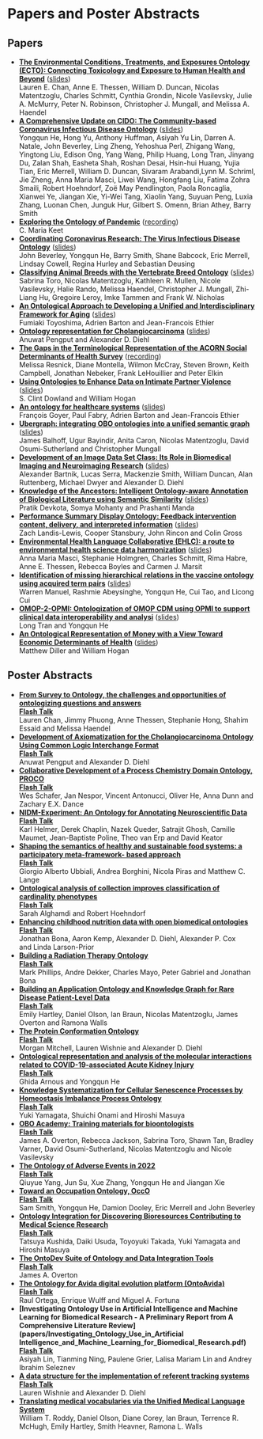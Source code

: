 # Papers and Poster Abstracts

## Papers
- **[The Environmental Conditions, Treatments, and Exposures Ontology (ECTO): Connecting Toxicology and Exposure to Human Health and Beyond](papers/ECTO_manuscript_ICBO.pdf)** ([slides](slides/Chan_ECTO_presentation.pdf))   
  Lauren E. Chan, Anne E. Thessen, William D. Duncan, Nicolas Matentzoglu, Charles Schmitt, Cynthia Grondin, Nicole Vasilevsky, Julie A. McMurry, Peter N. Robinson, Christopher J. Mungall, and Melissa A. Haendel
- **[A Comprehensive Update on CIDO: The Community-based Coronavirus Infectious Disease Ontology](papers/CIDO_JBMS_manuscript.pdf)** ([slides](slides/He_CIDO_ICBO2022.pdf))    
  Yongqun He, Hong Yu, Anthony Huffman, Asiyah Yu Lin, Darren A. Natale, John Beverley, Ling Zheng, Yehoshua Perl, Zhigang Wang, Yingtong Liu, Edison Ong, Yang Wang, Philip Huang, Long Tran, Jinyang Du, Zalan Shah, Easheta Shah, Roshan Desai, Hsin-hui Huang, Yujia Tian, Eric Merrell, William D. Duncan, Sivaram Arabandi,Lynn M. Schriml, Jie Zheng, Anna Maria Masci, Liwei Wang, Hongfang Liu, Fatima Zohra Smaili, Robert Hoehndorf, Zoë May Pendlington, Paola Roncaglia, Xianwei Ye, Jiangan Xie, Yi-Wei Tang, Xiaolin Yang, Suyuan Peng, Luxia Zhang, Luonan Chen, Junguk Hur, Gilbert S. Omenn, Brian Athey, Barry Smith
- **[Exploring the Ontology of Pandemic](papers/ICBO-2022_paper_9687.pdf)** ([recording](https://drive.google.com/file/d/1OXpYgVBOg9ZpSkwePvYfNl0PocPvVHNX/view?usp=sharing))     
  C. Maria Keet
- **[Coordinating Coronavirus Research: The Virus Infectious Disease Ontology](papers/ICBO-2022_paper_3877.pdf)** ([slides](slides/Berverley_ICBO_2022_Coordinating_Coronavirus_Ontologies.pdf))    
  John Beverley, Yongqun He, Barry Smith, Shane Babcock, Eric Merrell, Lindsay Cowell, Regina Hurley and Sebastian Deusing
- **[Classifying Animal Breeds with the Vertebrate Breed Ontology](papers/ICBO-2022_paper_1882.pdf)** ([slides](slides/Toro_VBO_presentation_ICBO2022.pdf))    
  Sabrina Toro, Nicolas Matentzoglu, Kathleen R. Mullen, Nicole Vasilevsky, Halie Rando, Melissa Haendel, Christopher J. Mungall, Zhi-Liang Hu, Gregoire Leroy, Imke Tammen and Frank W. Nicholas
- **[An Ontological Approach to Developing a Unified and Interdisciplinary Framework for Aging](papers/ICBO-2022_paper_2504.pdf)**  ([slides](slides/Fumyaki_Aging_ICBO2022.pdf))    
  Fumiaki Toyoshima, Adrien Barton and Jean-Francois Ethier
- **[Ontology representation for Cholangiocarcinoma](papers/ICBO-2022_paper_9692.pdf)** ([slides](slides/Anuwat-ICBO2022-Cholangiocarcinoma.pdf))     
  Anuwat Pengput and Alexander D. Diehl
- **[The Gaps in the Terminological Representation of the ACORN Social Determinants of Health Survey](papers/ICBO-2022_paper_0492.pdf)** ([recording](https://drive.google.com/file/d/1XfvAVoUDev7LzZ22kGHavGV-Myqdsj9k/view?usp=sharing))     
  Melissa Resnick, Diane Montella, Wilmon McCray, Steven Brown, Keith Campbell, Jonathan Nebeker, Frank LeHouillier and Peter Elkin
- **[Using Ontologies to Enhance Data on Intimate Partner Violence](papers/ICBO-2022_paper_6874.pdf)** ([slides](slides/Hogan_IPV_ICBO2022.pdf))    
  S. Clint Dowland and William Hogan
- **[An ontology for healthcare systems](papers/ICBO-2022_paper_5498.pdf)** ([slides](slides/Fabry_Healthcare_Ontology_ICBO2022.pdf))     
  François Goyer, Paul Fabry, Adrien Barton and Jean-Francois Ethier
- **[Ubergraph: integrating OBO ontologies into a unified semantic graph](papers/ICBO-2022_paper_5005.pdf)** ([slides](slides/Balhoff-Ubergraph-ICBO2022.pdf))    
  James Balhoff, Ugur Bayindir, Anita Caron, Nicolas Matentzoglu, David Osumi-Sutherland and Christopher Mungall
- **[Development of an Image Data Set Class: Its Role in Biomedical Imaging and Neuroimaging Research](papers/ICBO-2022_paper_2848.pdf)** ([slides](slides/Bartnik_ICBO2022_ImageDataSet.pdf))     
  Alexander Bartnik, Lucas Serra, Mackenzie Smith, William Duncan, Alan Ruttenberg, Michael Dwyer and Alexander D. Diehl
- **[Knowledge of the Ancestors: Intelligent Ontology-aware Annotation of Biological Literature using Semantic Similarity](papers/ICBO-2022_paper_7217.pdf)** ([slides](slides/Devkota_ICBO_2022_Knowledge_of_the_anchestors.pptx.pdf))    
  Pratik Devkota, Somya Mohanty and Prashanti Manda
- **[Performance Summary Display Ontology: Feedback intervention content, delivery, and interpreted information](papers/ICBO-2022_paper_2172.pdf)** ([slides](slides/Landis-Lewis_PSDO_ICBO_2022.pdf))    
  Zach Landis-Lewis, Cooper Stansbury, John Rincon and Colin Gross
- **[Environmental Health Language Collaborative (EHLC): a route to environmental health science data harmonization](papers/ICBO-2022_paper_6982.pdf)** ([slides](slides/ICBO-2022_Masci_Ann_Arbor.pdf))      
  Anna Maria Masci, Stephanie Holmgren, Charles Schmitt, Rima Habre, Anne E. Thessen, Rebecca Boyles and Carmen J. Marsit
- **[Identification of missing hierarchical relations in the vaccine ontology using acquired term pairs](https://www.ncbi.nlm.nih.gov/pmc/articles/PMC9375092/)** ([slides](slides/Manuel_ICBO2022_VO_Missing_Relations.pdf))     
  Warren Manuel, Rashmie Abeysinghe, Yongqun He, Cui Tao, and Licong Cui 
- **[OMOP-2-OPMI: Ontologization of OMOP CDM using OPMI to support clinical data interoperability and analysi](papers/ICBO-2022_paper_1549.pdf)** ([slides](slides/Long_ICBO2022_OMOP-2-OPMI.pdf))     
  Long Tran and Yongqun He
- **[An Ontological Representation of Money with a View Toward Economic Determinants of Health](papers/ICBO-2022_paper_8682.pdf)** ([slides](slides/Diller_ICBO2022_Money.pdf))     
  Matthew Diller and William Hogan

## Poster Abstracts
- **[From Survey to Ontology, the challenges and opportunities of ontologizing questions and answers](papers/ICBO-2022_paper_623.pdf)**   
  **[Flash Talk](flash-talks/From_Survey_to_Ontology.pdf)**  
  Lauren Chan, Jimmy Phuong, Anne Thessen, Stephanie Hong, Shahim Essaid and Melissa Haendel  
- **[Development of Axiomatization for the Cholangiocarcinoma Ontology Using Common Logic Interchange Format](papers/ICBO-2022_paper_8905.pdf)**  
  **[Flash Talk](flash-talks/CHOLANGIOCARCINOMA_ONTOLOGY.pdf)**  
  Anuwat Pengput and Alexander D. Diehl
- **[Collaborative Development of a Process Chemistry Domain Ontology, PROCO](papers/Submission_easychair_4112.pdf)**  
  **[Flash Talk](flash-talks/Process_Chemistry_Domain_Ontology.pdf)**  
  Wes Schafer, Jan Nespor, Vincent Antonucci, Oliver He, Anna Dunn and Zachary E.X. Dance
- **[NIDM-Experiment: An Ontology for Annotating Neuroscientific Data](papers/ICBO-2022_paper_8589.pdf)**  
  **[Flash Talk](flash-talks/Helmer_NIDM-E_ICBO_2022.pdf)**  
  Karl Helmer, Derek Chaplin, Nazek Queder, Satrajit Ghosh, Camille Maumet, Jean-Baptiste Poline, Theo van Erp and David Keator
- **[Shaping the semantics of healthy and sustainable food systems: a participatory meta-framework- based approach](papers/ICBO-2022_paper_3300.pdf)**  
  **[Flash Talk](flash-talks/semantics_of_healthy_and_sustainable_food_systems.pdf)**  
  Giorgio Alberto Ubbiali, Andrea Borghini, Nicola Piras and Matthew C. Lange
- **[Ontological analysis of collection improves classification of cardinality phenotypes](papers/ICBO-2022_paper_8411.pdf)**  
  **[Flash Talk](flash-talks/Cardinality_phenotypes_ICBO.pdf)**  
  Sarah Alghamdi and Robert Hoehndorf
- **[Enhancing childhood nutrition data with open biomedical ontologies](papers/ICBO-2022_paper_3407.pdf)**  
  **[Flash Talk](flash-talks/Enhancing_childhood_nutrition_data.pdf)**  
  Jonathan Bona, Aaron Kemp, Alexander D. Diehl, Alexander P. Cox and Linda Larson-Prior
- **[Building a Radiation Therapy Ontology](papers/ICBO-2022_paper_4077.pdf)**   
  **[Flash Talk](flash-talks/Radiation_Therapy_Ontology.pdf)**  
  Mark Phillips, Andre Dekker, Charles Mayo, Peter Gabriel and Jonathan Bona
- **[Building an Application Ontology and Knowledge Graph for Rare Disease Patient-Level Data](papers/ICBO-2022_paper_3882.pdf)**   
  **[Flash Talk](flash-talks/Knowledge_Graph_for_Rare_Disease.pdf)**  
  Emily Hartley, Daniel Olson, Ian Braun, Nicolas Matentzoglu, James Overton and Ramona Walls
- **[The Protein Conformation Ontology](papers/ICBO-2022_paper_5613.pdf)**  
  **[Flash Talk](flash-talks/Protein_Conformation_Ontology.pdf)**  
  Morgan Mitchell, Lauren Wishnie and Alexander D. Diehl
- **[Ontological representation and analysis of the molecular interactions related to COVID-19-associated Acute Kidney Injury](papers/ICBO-2022_paper_3333.pdf)**  
  **[Flash Talk](flash-talks/COVID-19-associated_Acute_Kidney_Injury.pdf)**  
  Ghida Arnous and Yongqun He
- **[Knowledge Systematization for Cellular Senescence Processes by Homeostasis Imbalance Process Ontology](papers/ICBO-2022_paper_2131.pdf)**  
  **[Flash Talk](flash-talks/Cellular_senescence.pdf)**  
  Yuki Yamagata, Shuichi Onami and Hiroshi Masuya
- **[OBO Academy: Training materials for bioontologists](papers/ICBO-2022_paper_9719.pdf)**  
  **[Flash Talk](flash-talks/OBO_Academy_Flash_Talk_ICBO_2022.pdf)**  
  James A. Overton, Rebecca Jackson, Sabrina Toro, Shawn Tan, Bradley Varner, David Osumi-Sutherland, Nicolas Matentzoglu and Nicole Vasilevsky
- **[The Ontology of Adverse Events in 2022](papers/ICBO-2022_paper_6701.pdf)**  
  **[Flash Talk](flash-talks/OAE_2-min_flashtalk.pdf)**  
  Qiuyue Yang, Jun Su, Xue Zhang, Yongqun He and Jiangan Xie
- **[Toward an Occupation Ontology, OccO](papers/ICBO-2022_paper_5061.pdf)**  
  **[Flash Talk](flash-talks/Occupation_Ontology.pdf)**  
  Sam Smith, Yongqun He, Damion Dooley, Eric Merrell and John Beverley
- **[Ontology Integration for Discovering Bioresources Contributing to Medical Science Research](papers/ICBO-2022_paper_1944.pdf)**  
  **[Flash Talk](flash-talks/RIKEN_BioResource_Research_Center.pdf)**  
  Tatsuya Kushida, Daiki Usuda, Toyoyuki Takada, Yuki Yamagata and Hiroshi Masuya
- **[The OntoDev Suite of Ontology and Data Integration Tools](papers/ICBO-2022_paper_2605.pdf)**  
  **[Flash Talk](flash-talks/Overton_OntoDev.pdf)**  
  James A. Overton
- **[The Ontology for Avida digital evolution platform (OntoAvida)](papers/ICBO-2022_paper_3396.pdf)**   
  **[Flash Talk](flash-talks/OntoAvida.pdf)**  
  Raul Ortega, Enrique Wulff and Miguel A. Fortuna
- **[Investigating Ontology Use in Artificial Intelligence and Machine Learning for Biomedical Research - A Preliminary Report from A Comprehensive Literature Review](papers/Investigating_Ontology_Use_in_Artificial Intelligence_and_Machine_Learning_for_Biomedical_Research.pdf)**  
  **[Flash Talk](flash-talks/Ontology_Use_in_AI_and_ML.pdf)**   
  Asiyah Lin, Tianming Ning, Paulene Grier, Lalisa Mariam Lin and Andrey Ibrahim Seleznev
- **[A data structure for the implementation of referent tracking systems](papers/ICBO-2022_paper_5047.pdf)**  
  **[Flash Talk](flash-talks/ICBO22_lmwishnie.pdf)**  
  Lauren Wishnie and Alexander D. Diehl
- **[Translating medical vocabularies via the Unified Medical Language System](papers/ICBO-2022_paper_9978.pdf)**  
  William T. Roddy, Daniel Olson, Diane Corey, Ian Braun, Terrence R. McHugh, Emily Hartley, Smith Heavner, Ramona L. Walls
